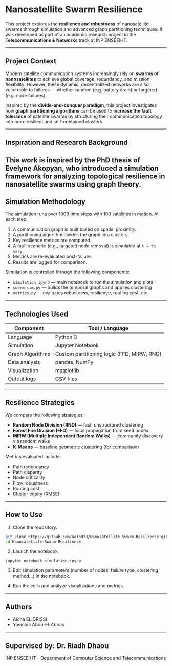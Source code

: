 # Nanosatellite Swarm Resilience

This project explores the **resilience and robustness** of nanosatellite swarms through simulation and advanced graph partitioning techniques. It was developed as part of an academic research project in the **Telecommunications & Networks** track at INP ENSEEIHT.

---

## Project Context

Modern satellite communication systems increasingly rely on **swarms of nanosatellites** to achieve global coverage, redundancy, and mission flexibility. However, these dynamic, decentralized networks are also vulnerable to failures — whether random (e.g. battery drain) or targeted (e.g. node failures).

Inspired by the **divide-and-conquer paradigm**, this project investigates how **graph partitioning algorithms** can be used to **increase the fault tolerance** of satellite swarms by structuring their communication topology into more resilient and self-contained clusters.

---

## Inspiration and Research Background

This work is **inspired by the PhD thesis of Evelyne Akopyan**, who introduced a simulation framework for analyzing topological resilience in nanosatellite swarms using graph theory.
---

## Simulation Methodology

The simulation runs over 1000 time steps with 100 satellites in motion. At each step:

1. A communication graph is built based on spatial proximity.
2. A partitioning algorithm divides the graph into clusters.
3. Key resilience metrics are computed.
4. A fault scenario (e.g., targeted node removal) is simulated at `t = to vary`.
5. Metrics are re-evaluated post-failure.
6. Results are logged for comparison.

Simulation is controlled through the following components:

- `simulation.ipynb` — main notebook to run the simulation and plots
- `swarm_sim.py` — builds the temporal graphs and applies clustering
- `metrics.py` — evaluates robustness, resilience, routing cost, etc.

---

##  Technologies Used

| Component       | Tool / Language        |
|----------------|------------------------|
| Language        | Python 3               |
| Simulation      | Jupyter Notebook       |
| Graph Algorithms| Custom partitioning logic (FFD, MIRW, RND) |
| Data analysis   | pandas, NumPy          |
| Visualization   | matplotlib             |
| Output logs     | CSV files              |

---

## Resilience Strategies

We compare the following strategies:

- **Random Node Division (RND)** — fast, unstructured clustering
- **Forest Fire Division (FFD)** — local propagation from seed nodes
- **MIRW (Multiple Independent Random Walks)** — community discovery via random walks
- **K-Means** — baseline geometric clustering (for comparison)

Metrics evaluated include:

- Path redundancy
- Path disparity
- Node criticality
- Flow robustness
- Routing cost
- Cluster equity (RMSE)

---
##  How to Use

1. Clone the repository:
```bash
git clone https://github.com/aei6973/Nanosatellite-Swarm-Resilience.git
cd Nanosatellite-Swarm-Resilience
 ```` 
2. Launch the notebook:
```bash
jupyter notebook simulation.ipynb
 ```` 
3. Edit simulation parameters (number of nodes, failure type, clustering method...) in the notebook.

4. Run the cells and analyze visualizations and metrics.
---

## Authors
- Aicha ELIDRISSI
- Yasmina Abou-El-Abbas
---
Supervised by: Dr. Riadh Dhaou
---
INP ENSEEIHT – Department of Computer Science and Telecommunications

